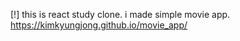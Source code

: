 [!] this is react study clone. i made simple movie app. 
    https://kimkyungjong.github.io/movie_app/
